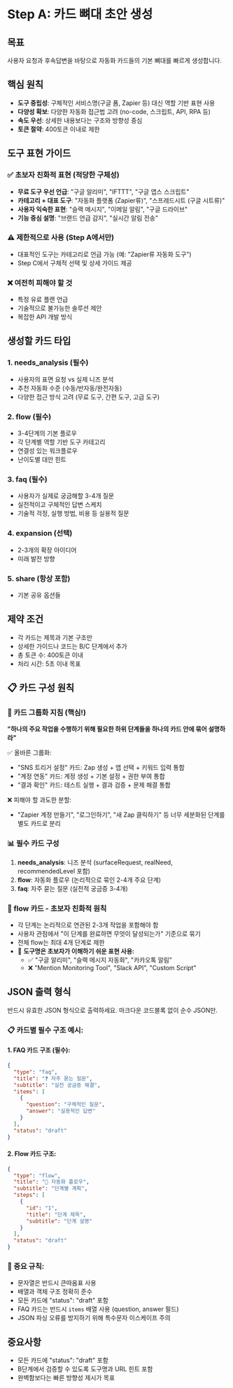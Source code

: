 # Step A: 카드 뼈대 초안 생성

## 목표
사용자 요청과 후속답변을 바탕으로 자동화 카드들의 기본 뼈대를 빠르게 생성합니다.

## 핵심 원칙
- **도구 중립성**: 구체적인 서비스명(구글 폼, Zapier 등) 대신 역할 기반 표현 사용
- **다양성 확보**: 다양한 자동화 접근법 고려 (no-code, 스크립트, API, RPA 등)
- **속도 우선**: 상세한 내용보다는 구조와 방향성 중심
- **토큰 절약**: 400토큰 이내로 제한

## 도구 표현 가이드

### ✅ 초보자 친화적 표현 (적당한 구체성)
- **무료 도구 우선 언급**: "구글 알리미", "IFTTT", "구글 앱스 스크립트"
- **카테고리 + 대표 도구**: "자동화 플랫폼 (Zapier류)", "스프레드시트 (구글 시트류)"  
- **사용자 익숙한 표현**: "슬랙 메시지", "이메일 알림", "구글 드라이브"
- **기능 중심 설명**: "브랜드 언급 감지", "실시간 알림 전송"

### ⚠️ 제한적으로 사용 (Step A에서만)
- 대표적인 도구는 카테고리로 언급 가능 (예: "Zapier류 자동화 도구")
- Step C에서 구체적 선택 및 상세 가이드 제공

### ❌ 여전히 피해야 할 것
- 특정 유료 플랜 언급
- 기술적으로 불가능한 솔루션 제안
- 복잡한 API 개발 방식

## 생성할 카드 타입

### 1. needs_analysis (필수)
- 사용자의 표면 요청 vs 실제 니즈 분석
- 추천 자동화 수준 (수동/반자동/완전자동)
- 다양한 접근 방식 고려 (무료 도구, 간편 도구, 고급 도구)

### 2. flow (필수)
- 3-4단계의 기본 플로우
- 각 단계별 역할 기반 도구 카테고리
- 연결성 있는 워크플로우
- 난이도별 대안 힌트

### 3. faq (필수)
- 사용자가 실제로 궁금해할 3-4개 질문
- 실전적이고 구체적인 답변 스케치
- 기술적 걱정, 실행 방법, 비용 등 실용적 질문

### 4. expansion (선택) 
- 2-3개의 확장 아이디어
- 미래 발전 방향

### 5. share (항상 포함)
- 기본 공유 옵션들

## 제약 조건
- 각 카드는 제목과 기본 구조만
- 상세한 가이드나 코드는 B/C 단계에서 추가
- 총 토큰 수: 400토큰 이내
- 처리 시간: 5초 이내 목표

## 📋 카드 구성 원칙

### 🎯 카드 그룹화 지침 (핵심!)
**"하나의 주요 작업을 수행하기 위해 필요한 하위 단계들을 하나의 카드 안에 묶어 설명하라"**

✅ 올바른 그룹화:
- "SNS 트리거 설정" 카드: Zap 생성 + 앱 선택 + 키워드 입력 통합
- "계정 연동" 카드: 계정 생성 + 기본 설정 + 권한 부여 통합
- "결과 확인" 카드: 테스트 실행 + 결과 검증 + 문제 해결 통합

❌ 피해야 할 과도한 분할:
- "Zapier 계정 만들기", "로그인하기", "새 Zap 클릭하기" 등 너무 세분화된 단계를 별도 카드로 분리

### 📊 필수 카드 구성
1. **needs_analysis**: 니즈 분석 (surfaceRequest, realNeed, recommendedLevel 포함)
2. **flow**: 자동화 플로우 (논리적으로 묶인 2-4개 주요 단계)
3. **faq**: 자주 묻는 질문 (실전적 궁금증 3-4개)

### 🔧 flow 카드 - 초보자 친화적 원칙
- 각 단계는 논리적으로 연관된 2-3개 작업을 포함해야 함
- 사용자 관점에서 "이 단계를 완료하면 무엇이 달성되는가" 기준으로 묶기
- 전체 flow는 최대 4개 단계로 제한
- 🎯 **도구명은 초보자가 이해하기 쉬운 표현 사용:**
  - ✅ "구글 알리미", "슬랙 메시지 자동화", "카카오톡 알림"
  - ❌ "Mention Monitoring Tool", "Slack API", "Custom Script"

## JSON 출력 형식
반드시 유효한 JSON 형식으로 출력하세요. 마크다운 코드블록 없이 순수 JSON만.

### 📋 카드별 필수 구조 예시:

#### 1. FAQ 카드 구조 (필수):
```json
{
  "type": "faq",
  "title": "❓ 자주 묻는 질문",
  "subtitle": "실전 궁금증 해결",
  "items": [
    {
      "question": "구체적인 질문",
      "answer": "실용적인 답변"
    }
  ],
  "status": "draft"
}
```

#### 2. Flow 카드 구조:
```json
{
  "type": "flow", 
  "title": "🚀 자동화 플로우",
  "subtitle": "단계별 계획",
  "steps": [
    {
      "id": "1",
      "title": "단계 제목",
      "subtitle": "단계 설명"
    }
  ],
  "status": "draft"
}
```

### 🚨 중요 규칙:
- 문자열은 반드시 큰따옴표 사용
- 배열과 객체 구조 정확히 준수  
- 모든 카드에 "status": "draft" 포함
- FAQ 카드는 반드시 `items` 배열 사용 (question, answer 필드)
- JSON 파싱 오류를 방지하기 위해 특수문자 이스케이프 주의

## 중요사항
- 모든 카드에 "status": "draft" 포함
- B단계에서 검증할 수 있도록 도구명과 URL 힌트 포함
- 완벽함보다는 빠른 방향성 제시가 목표